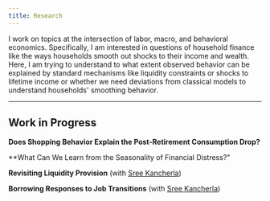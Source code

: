 ```yaml
---
title: Research
---
```


I work on topics at the intersection of labor, macro, and behavioral economics. Specifically, I am interested in questions of household finance like the ways households smooth out shocks to their income and wealth. Here, I am trying to understand to what extent observed behavior can be explained by standard mechanisms like liquidity constraints or shocks to lifetime income or whether we need deviations from classical models to understand households' smoothing behavior. 

---
## Work in Progress

**Does Shopping Behavior Explain the Post-Retirement Consumption Drop?**

**What Can We Learn from the Seasonality of Financial Distress?"

**Revisiting Liquidity Provision** (with [Sree Kancherla](https://sreekancherla.github.io/))

**Borrowing Responses to Job Transitions** (with [Sree Kancherla](https://sreekancherla.github.io/))
